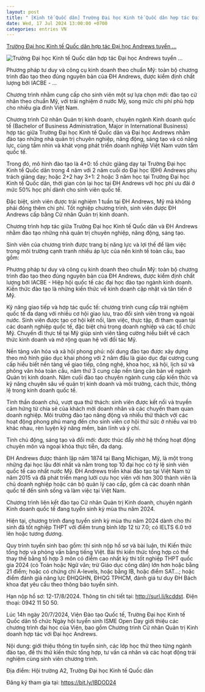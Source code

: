 ```yaml
---
layout: post
title: " [Kinh tế Quốc dân] Trường Đại học Kinh tế Quốc dân hợp tác Đại học Andrews tuyển ..."
date: Wed, 17 Jul 2024 13:00:00 +0700
categories: entries VN
---
```

[Trường Đại học Kinh tế Quốc dân hợp tác Đại học Andrews tuyển ...](https://dantri.com.vn/giao-duc/truong-dai-hoc-kinh-te-quoc-dan-hop-tac-dai-hoc-andrews-tuyen-sinh-nganh-quan-tri-kinh-doanh-20240716191234159.htm)

![Trường Đại học Kinh tế Quốc dân hợp tác Đại học Andrews tuyển ...](https://cdn1.dantri.com.vn/ZsJF5xyJlCNP-FuW0h7o9gG7g8Q=/zoom/1200_630/2024/07/16/1607image123650291-crop-1721131883326.jpeg)

Phương pháp tư duy và công cụ kinh doanh theo chuẩn Mỹ: toàn bộ chương trình đào tạo theo đúng nguyên bản của ĐH Andrews, được kiểm định chất lượng bởi IACBE - ...

Chương trình nhằm cung cấp cho sinh viên một sự lựa chọn mới: đào tạo cử nhân theo chuẩn Mỹ, với trải nghiệm ở nước Mỹ, song mức chi phí phù hợp cho nhiều gia đình Việt Nam.

Chương trình Cử nhân Quản trị kinh doanh, chuyên ngành Kinh doanh quốc tế (Bachelor of Business Administration, Major in International Business) hợp tác giữa Trường Đại học Kinh tế Quốc dân và Đại học Andrews nhằm đào tạo những nhà quản trị chuyên nghiệp, năng động, sáng tạo và có năng lực, cùng tầm nhìn và khát vọng phát triển doanh nghiệp Việt Nam vươn tầm quốc tế.

Trong đó, mô hình đào tạo là 4+0: tổ chức giảng dạy tại Trường Đại học Kinh tế Quốc dân trong 4 năm với 2 năm cuối do Đại học (ĐH) Andrews phụ trách giảng dạy; hoặc 2+2 hay 3+1: 2 hoặc 3 năm học tại Trường Đại học Kinh tế Quốc dân, thời gian còn lại học tại ĐH Andrews với học phí ưu đãi ở mức 50% học phí dành cho sinh viên quốc tế.

Đặc biệt, sinh viên được trải nghiệm 1 tuần tại ĐH Andrews, Mỹ mà không phải đóng thêm chi phí. Tốt nghiệp chương trình, sinh viên được ĐH Andrews cấp bằng Cử nhân Quản trị kinh doanh.

Chương trình hợp tác giữa Trường Đại học Kinh tế Quốc dân và ĐH Andrews nhằm đào tạo những nhà quản trị chuyên nghiệp, năng động, sáng tạo.

Sinh viên của chương trình được trang bị năng lực và lợi thế để làm việc trong môi trường cạnh tranh nhiều áp lực của nền kinh tế toàn cầu, bao gồm:

Phương pháp tư duy và công cụ kinh doanh theo chuẩn Mỹ: toàn bộ chương trình đào tạo theo đúng nguyên bản của ĐH Andrews, được kiểm định chất lượng bởi IACBE - Hiệp hội quốc tế các đại học đào tạo ngành kinh doanh. Kiến thức đào tạo là những kiến thức về kinh doanh cập nhật và tân tiến ở Mỹ.

Kỹ năng giao tiếp và hợp tác quốc tế: chương trình cung cấp trải nghiệm quốc tế đa dạng với nhiều cơ hội giao lưu, trao đổi sinh viên trong và ngoài nước. Sinh viên được tạo cơ hội kết nối, làm việc, thực tập, đi tham quan tại các doanh nghiệp quốc tế, đặc biệt chú trọng doanh nghiệp và các tổ chức Mỹ. Chuyến đi thực tế tại Mỹ giúp sinh viên tăng cường hiểu biết về cách thức kinh doanh và mở rộng quan hệ với đối tác Mỹ.

Nền tảng văn hóa và xã hội phong phú: nội dung đào tạo được xây dựng theo mô hình giáo dục khai phóng với 2 năm đầu là giáo dục đại cương cung cấp hiểu biết nền tảng về giao tiếp, công nghệ, khoa học, xã hội, lịch sử và phông văn hóa toàn cầu, năm thứ 3 cung cấp nền tảng căn bản về ngành Quản trị kinh doanh. Năm cuối đào tạo chuyên ngành cung cấp kiến thức và kỹ năng chuyên sâu về quản trị kinh doanh và môi trường, cách thức, thông lệ trong kinh doanh quốc tế.

Tinh thần doanh chủ, vượt qua thử thách: sinh viên được kết nối và truyền cảm hứng từ chia sẻ của khách mời doanh nhân và các chuyến tham quan doanh nghiệp. Môi trường đào tạo năng động và nhiều thử thách với các hoạt động phong phú mang đến cho sinh viên cơ hội thử sức ở nhiều vai trò khác nhau, rèn luyện kỹ năng mềm, bản lĩnh và ý chí.

Tính chủ động, sáng tạo và đổi mới: được thúc đẩy nhờ hệ thống hoạt động chuyên môn và ngoại khóa thực tiễn, đa dạng.

ĐH Andrews được thành lập năm 1874 tại Bang Michigan, Mỹ, là một trong những đại học lâu đời nhất và nằm trong top 10 đại học có tỷ lệ sinh viên quốc tế cao nhất nước Mỹ. ĐH Andrews triển khai đào tạo tại Việt Nam từ năm 2015 và đã phát triển mạng lưới cựu học viên với hơn 300 thành viên là chủ doanh nghiệp hoặc cán bộ quản lý cao cấp, gồm cả các doanh nhân quốc tế đến sinh sống và làm việc tại Việt Nam.

Chương trình liên kết đào tạo Cử nhân Quản trị Kinh doanh, chuyên ngành Kinh doanh quốc tế đang tuyển sinh kỳ mùa thu năm 2024.

Hiện tại, chương trình đang tuyển sinh kỳ mùa thu năm 2024 dành cho thí sinh đã tốt nghiệp THPT với điểm trung bình lớp 12 từ 7.0; có IELTS 6.0 trở lên hoặc tương đương.

Quy trình tuyển sinh bao gồm: thí sinh nộp hồ sơ và bài luận, thi Kiến thức tổng hợp và phỏng vấn bằng tiếng Việt. Bài thi kiến thức tổng hợp có thể thay thế bằng tổ hợp 3 môn có điểm cao nhất kỳ thi tốt nghiệp THPT quốc gia 2024 (có Toán hoặc Ngữ văn; trừ Giáo dục công dân) lớn hơn hoặc bằng 21 điểm; hoặc có chứng chỉ A-levels, hoặc bằng IB, hoặc điểm SAT…; hoặc điểm đánh giá năng lực ĐHQGHN, ĐHQG TPHCM, đánh giá tư duy ĐH Bách khoa đạt yêu cầu theo thông báo tuyển sinh.

Hạn nộp hồ sơ: 12-17/8/2024. Thông tin chi tiết tại: http://surl.li/kcddst. Điện thoại: 0942 11 50 50.

Lúc 14h ngày 20/7/2024, Viện Đào tạo Quốc tế, Trường Đại học Kinh tế Quốc dân tổ chức Ngày hội tuyển sinh ISME Open Day giới thiệu các chương trình đại học của Viện, bao gồm Chương trình Cử nhân Quản trị Kinh doanh hợp tác với Đại học Andrews.

Nội dung: giới thiệu thông tin tuyển sinh, các lớp học thử theo từng ngành đào tạo, đề thi thử kiến thức tổng hợp, tư vấn cá nhân và các hoạt động trải nghiệm cùng sinh viên chương trình.

Địa điểm: Hội trường A2, Trường Đại học Kinh tế Quốc dân

Đăng ký tham gia tại: https://bit.ly/IBDOD24

